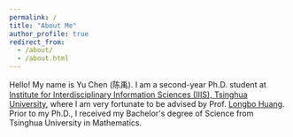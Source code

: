 ```yaml
---
permalink: /
title: "About Me"
author_profile: true
redirect_from: 
  - /about/
  - /about.html
---
```


Hello! My name is Yu Chen (陈禹). I am a second-year Ph.D. student at [Institute for Interdisciplinary Information Sciences (IIIS), Tsinghua University](https://iiis.tsinghua.edu.cn/en), where I am very fortunate to be advised by Prof. [Longbo Huang](https://people.iiis.tsinghua.edu.cn/~huang/index.html). 
Prior to my Ph.D., I received my Bachelor's degree of Science from Tsinghua University in Mathematics.


